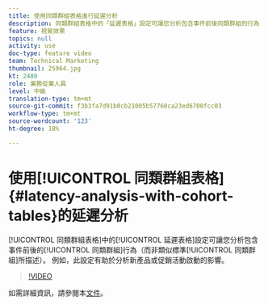 ```yaml
---
title: 使用同類群組表格進行延遲分析
description: 同類群組表格中的「延遲表格」設定可讓您分析包含事件前後同類群組的行為（而不只是標準同類群組描述之後）。 例如，此設定有助於分析新產品或促銷活動啟動的影響。
feature: 視覺效果
topics: null
activity: use
doc-type: feature video
team: Technical Marketing
thumbnail: 25964.jpg
kt: 2480
role: 業務從業人員
level: 中級
translation-type: tm+mt
source-git-commit: f3b3fa7d91b0cb21005b57768ca23ed6700fcc03
workflow-type: tm+mt
source-wordcount: '123'
ht-degree: 18%

---
```



# 使用[!UICONTROL 同類群組表格] {#latency-analysis-with-cohort-tables}的延遲分析

[!UICONTROL 同類群組表格]中的[!UICONTROL 延遲表格]設定可讓您分析包含事件前後的[!UICONTROL 同類群組]行為（而非類似標準[!UICONTROL 同類群組]所描述）。 例如，此設定有助於分析新產品或促銷活動啟動的影響。

>[!VIDEO](https://video.tv.adobe.com/v/25964/?quality=12)

如需詳細資訊，請參閱本[文件](https://marketing.adobe.com/resources/help/zh_TW/analytics/analysis-workspace/cohort_analysis.html)。
